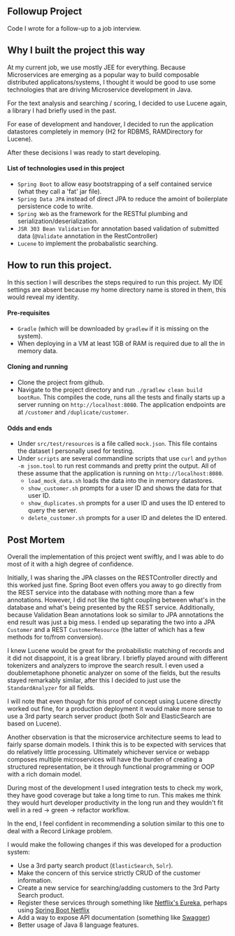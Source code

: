 ## Followup Project
Code I wrote for a follow-up to a job interview.

## Why I built the project this way
At my current job, we use mostly JEE for everything. Because Microservices are emerging as a popular way to build composable
distributed applicatons/systems, I thought it would be good to use some technologies that are driving Microservice development
in Java.

For the text analysis and searching / scoring, I decided to use Lucene again, a library I had briefly used in the past.

For ease of development and handover, I decided to run the application datastores completely in memory
(H2 for RDBMS, RAMDirectory for Lucene).

After these decisions I was ready to start developing.

#### List of technologies used in this project
- `Spring Boot` to allow easy bootstrapping of a self contained service (what they call a 'fat' jar file).
- `Spring Data JPA` instead of direct JPA to reduce the amoint of boilerplate persistence code to write.
- `Spring Web` as the framework for the RESTful plumbing and serialization/deserialization.
- `JSR 303 Bean Validation` for annotation based validation of submitted data (`@Validate` annotation in the RestController)
- `Lucene` to implement the probabalistic searching.

## How to run this project.
In this section I will describes the steps required to run this project. My IDE settings are absent because my home directory name
is stored in them, this would reveal my identity.

#### Pre-requisites
- `Gradle` (which will be downloaded by `gradlew` if it is missing on the system).
- When deploying in a VM at least 1GB of RAM is required due to all the in memory data.

#### Cloning and running
- Clone the project from github.
- Navigate to the project directory and run `./gradlew clean build bootRun`. This compiles the code, runs all the tests and finally
starts up a server running on `http://localhost:8080`. The application endpoints are at `/customer` and `/duplicate/customer`.

#### Odds and ends
- Under `src/test/resources` is a file called `mock.json`. This file contains the dataset I personally used for testing.
- Under `scripts` are several commandline scripts that use `curl` and `python -m json.tool` to run rest commands and pretty print the output.
All of these assume that the application is running on `http://localhost:8080`.
    - `load_mock_data.sh` loads the data into the in memory datastores.
    - `show_customer.sh`  prompts for a user ID and shows the data for that user ID.
    - `show_duplicates.sh` prompts for a user ID and uses the ID entered to query the server.
    - `delete_customer.sh` prompts for a user ID and deletes the ID entered.

## Post Mortem
Overall the implementation of this project went swiftly, and I was able to do most of it with a high degree of confidence.

Initially, I was sharing the JPA classes on the RESTController directly and this worked just fine.
Spring Boot even offers you away to go directly from the REST service into the database with nothing more than a few annotations.
However, I did not like the tight coupling between what's in the database and what's being presented by the REST service.
Additionally, because Validation Bean annotations look so similar to JPA annotations the end result was just a big mess.
I ended up separating the two into a JPA `Customer` and a REST `CustomerResource`
(the latter of which has a few methods for to/from conversion).

I knew Lucene would be great for the probabilistic matching of records and it did not disappoint, it is a great library.
I briefly played around with different tokenizers and analyzers to improve the search result. I even used a doublemetaphone
phonetic analyzer on some of the fields, but the results stayed remarkably similar, after this I decided to just use the
`StandardAnalyzer` for all fields.

I will note that even though for this proof of concept using Lucene directly worked out fine, for a production deployment
it would make more sense to use a 3rd party search server product (both Solr and ElasticSearch are based on Lucene).

Another observation is that the microservice architecture seems to lead to fairly sparse domain models.
I think this is to be expected with services that do relatively little processing.
Ultimately whichever service or webapp composes multiple microservices will have the burden of creating a structured
representation, be it through functional programming or OOP with a rich domain model.

During most of the development I used integration tests to check my work, they have good coverage but take a long time
to run. This makes me think they would hurt developer productivity in the long run and they wouldn't fit well in a
red -> green -> refactor workflow.

In the end, I feel confident in recommending a solution similar to this one to deal with a Record Linkage problem.

I would make the following changes if this was developed for a production system:

- Use a 3rd party search product (`ElasticSearch`, `Solr`).
- Make the concern of this service strictly CRUD of the customer information.
- Create a new service for searching/adding customers to the 3rd Party Search product.
- Register these services through something like [Netflix's Eureka](http://https://github.com/Netflix/eureka/), perhaps using [Spring Boot Netflix](http://cloud.spring.io/spring-cloud-netflix/spring-cloud-netflix.html)
- Add a way to expose API documentation (something like [Swagger](http://swagger.io/))
- Better usage of Java 8 language features.
